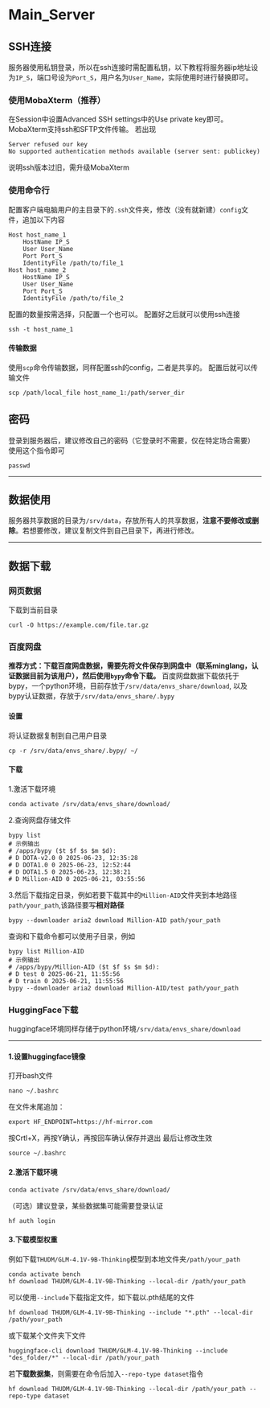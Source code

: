 # Main_Server
## SSH连接
服务器使用私钥登录，所以在ssh连接时需配置私钥，以下教程将服务器ip地址设为`IP_S`，端口号设为`Port_S`，用户名为`User_Name`，实际使用时进行替换即可。
### 使用MobaXterm（推荐）
在Session中设置Advanced SSH settings中的Use private key即可。
MobaXterm支持ssh和SFTP文件传输。
若出现
```
Server refused our key
No supported authentication methods available (server sent: publickey)
```
说明ssh版本过旧，需升级MobaXterm

### 使用命令行
配置客户端电脑用户的主目录下的`.ssh`文件夹，修改（没有就新建）`config`文件，追加以下内容
```
Host host_name_1
    HostName IP_S
    User User_Name
    Port Port_S
    IdentityFile /path/to/file_1
Host host_name_2
    HostName IP_S
    User User_Name
    Port Port_S
    IdentityFile /path/to/file_2
```
配置的数量按需选择，只配置一个也可以。
配置好之后就可以使用ssh连接
```
ssh -t host_name_1
```
#### 传输数据
使用`scp`命令传输数据，同样配置ssh的config，二者是共享的。
配置后就可以传输文件
```
scp /path/local_file host_name_1:/path/server_dir
```

## 密码
登录到服务器后，建议修改自己的密码（它登录时不需要，仅在特定场合需要）
使用这个指令即可
```
passwd
```


---

## 数据使用
服务器共享数据的目录为`/srv/data`，存放所有人的共享数据，**注意不要修改或删除**。若想要修改，建议复制文件到自己目录下，再进行修改。


---


## 数据下载
### 网页数据
下载到当前目录
```
curl -O https://example.com/file.tar.gz
```

### 百度网盘
**推荐方式：下载百度网盘数据，需要先将文件保存到网盘中（联系minglang，认证数据目前为该用户），然后使用`bypy`命令下载。**
百度网盘数据下载依托于bypy，一个python环境，目前存放于`/srv/data/envs_share/download`, 以及bypy认证数据，存放于`/srv/data/envs_share/.bypy`
#### 设置
将认证数据复制到自己用户目录
```
cp -r /srv/data/envs_share/.bypy/ ~/
```
#### 下载
1.激活下载环境
```
conda activate /srv/data/envs_share/download/
```

2.查询网盘存储文件
```
bypy list
# 示例输出
# /apps/bypy ($t $f $s $m $d):
# D DOTA-v2.0 0 2025-06-23, 12:35:28
# D DOTA1.0 0 2025-06-23, 12:52:44
# D DOTA1.5 0 2025-06-23, 12:38:21
# D Million-AID 0 2025-06-21, 03:55:56
```
3.然后下载指定目录，例如若要下载其中的`Million-AID`文件夹到本地路径`path/your_path`,该路径要写**相对路径**
```
bypy --downloader aria2 download Million-AID path/your_path
```
查询和下载命令都可以使用子目录，例如
```
bypy list Million-AID
# 示例输出
# /apps/bypy/Million-AID ($t $f $s $m $d):
# D test 0 2025-06-21, 11:55:56
# D train 0 2025-06-21, 11:55:56
bypy --downloader aria2 download Million-AID/test path/your_path
```

### HuggingFace下载
huggingface环境同样存储于python环境`/srv/data/envs_share/download`


---
#### 1.设置huggingface镜像
打开bash文件
```
nano ~/.bashrc
```
在文件末尾追加：
```
export HF_ENDPOINT=https://hf-mirror.com
```
按Crtl+X，再按Y确认，再按回车确认保存并退出
最后让修改生效
```
source ~/.bashrc
```

#### 2.激活下载环境
```
conda activate /srv/data/envs_share/download/
```
（可选）建议登录，某些数据集可能需要登录认证
```
hf auth login
```

#### 3.下载模型权重
例如下载`THUDM/GLM-4.1V-9B-Thinking`模型到本地文件夹`/path/your_path`
```
conda activate bench
hf download THUDM/GLM-4.1V-9B-Thinking --local-dir /path/your_path
```
可以使用`--include`下载指定文件，如下载以.pth结尾的文件
```
hf download THUDM/GLM-4.1V-9B-Thinking --include "*.pth" --local-dir /path/your_path
```
或下载某个文件夹下文件
```
huggingface-cli download THUDM/GLM-4.1V-9B-Thinking --include "des_folder/*" --local-dir /path/your_path
```

若**下载数据集**，则需要在命令后加入`--repo-type dataset`指令
```
hf download THUDM/GLM-4.1V-9B-Thinking --local-dir /path/your_path --repo-type dataset
```
